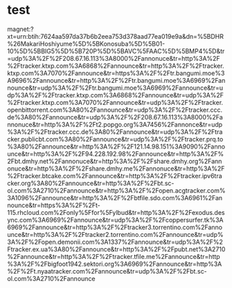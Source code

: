 # test
magnet:?xt=urn:btih:7624aa597da37b6b2eea753d378aad77ea019e9a&dn=%5BDHR%26MakariHoshiyume%5D%5BKonosuba%5D%5B01-10%5D%5BBIG5%5D%5B720P%5D%5BAVC%5FAAC%5D%5BMP4%5D&tr=udp%3A%2F%2F208.67.16.113%3A8000%2Fannonuce&tr=http%3A%2F%2Ftracker.ktxp.com%3A6868%2Fannounce&tr=http%3A%2F%2Ftracker.ktxp.com%3A7070%2Fannounce&tr=https%3A%2F%2Ftr.bangumi.moe%3A9696%2Fannounce&tr=http%3A%2F%2Ftr.bangumi.moe%3A6969%2Fannounce&tr=udp%3A%2F%2Ftr.bangumi.moe%3A6969%2Fannounce&tr=udp%3A%2F%2Ftracker.ktxp.com%3A6868%2Fannounce&tr=udp%3A%2F%2Ftracker.ktxp.com%3A7070%2Fannounce&tr=udp%3A%2F%2Ftracker.openbittorrent.com%3A80%2Fannounce&tr=udp%3A%2F%2Ftracker.ccc.de%3A80%2Fannounce&tr=udp%3A%2F%2F208.67.16.113%3A8000%2Fannonuce&tr=http%3A%2F%2Ft2.popgo.org%3A7456%2Fannonce&tr=udp%3A%2F%2Ftracker.ccc.de%3A80%2Fannounce&tr=udp%3A%2F%2Ftracker.publicbt.com%3A80%2Fannounce&tr=udp%3A%2F%2Ftracker.prq.to%3A80%2Fannounce&tr=http%3A%2F%2F121.14.98.151%3A9090%2Fannounce&tr=http%3A%2F%2F94.228.192.98%2Fannounce&tr=http%3A%2F%2Fbt.dmhy.net%2Fannonuce&tr=http%3A%2F%2Fshare.dmhy.org%2Fannonuce&tr=http%3A%2F%2Fshare.dmhy.me%2Fannonuce&tr=http%3A%2F%2Ftracker.btcake.com%2Fannounce&tr=http%3A%2F%2Ftracker.ipv6tracker.org%3A80%2Fannounce&tr=http%3A%2F%2Fbt.sc-ol.com%3A2710%2Fannounce&tr=http%3A%2F%2Fopen.acgtracker.com%3A1096%2Fannounce&tr=http%3A%2F%2Fbtfile.sdo.com%3A6961%2Fannounce&tr=https%3A%2F%2Ft-115.rhcloud.com%2Fonly%5Ffor%5Fylbud&tr=http%3A%2F%2Fexodus.desync.com%3A6969%2Fannounce&tr=udp%3A%2F%2Fcoppersurfer.tk%3A6969%2Fannounce&tr=http%3A%2F%2Ftracker3.torrentino.com%2Fannounce&tr=http%3A%2F%2Ftracker2.torrentino.com%2Fannounce&tr=udp%3A%2F%2Fopen.demonii.com%3A1337%2Fannounce&tr=udp%3A%2F%2Ftracker.ex.ua%3A80%2Fannounce&tr=http%3A%2F%2Fpubt.net%3A2710%2Fannounce&tr=http%3A%2F%2Ftracker.tfile.me%2Fannounce&tr=http%3A%2F%2Fbigfoot1942.sektori.org%3A6969%2Fannounce&tr=http%3A%2F%2Ft.nyaatracker.com%2Fannounce&tr=udp%3A%2F%2Fbt.sc-ol.com%3A2710%2Fannounce
